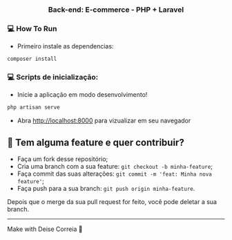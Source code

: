 <h3 align="center">
   Back-end: E-commerce - PHP + Laravel
</h3>



### :computer: How To Run

- Primeiro instale as dependencias:

```bash
composer install
```

### :computer: Scripts de inicialização:

- Inicie a aplicação em modo desenvolvimento!

```bash
php artisan serve
```


- Abra [http://localhost:8000](http://localhost:8000) para vizualizar em seu navegador

## 🤔 Tem alguma feature e quer contribuir?

- Faça um fork desse repositório;
- Cria uma branch com a sua feature: `git checkout -b minha-feature`;
- Faça commit das suas alterações: `git commit -m 'feat: Minha nova feature'`;
- Faça push para a sua branch: `git push origin minha-feature`.

Depois que o merge da sua pull request for feito, você pode deletar a sua branch.

---

Make with Deise Correia :wave:
